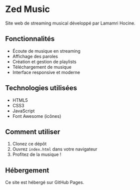 # Zed Music

Site web de streaming musical développé par Lamamri Hocine.

## Fonctionnalités

- Écoute de musique en streaming
- Affichage des paroles
- Création et gestion de playlists
- Téléchargement de musique
- Interface responsive et moderne

## Technologies utilisées

- HTML5
- CSS3
- JavaScript
- Font Awesome (icônes)

## Comment utiliser

1. Clonez ce dépôt
2. Ouvrez `index.html` dans votre navigateur
3. Profitez de la musique !

## Hébergement

Ce site est hébergé sur GitHub Pages. 